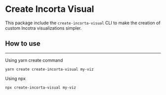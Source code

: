 # Create Incorta Visual

This package include the `create-incorta-visual` CLI to make the creation of custom Incotra visualizations simpler.


## How to use
----------

Using yarn create command

`yarn create create-incorta-visual my-viz`

Using npx

`npx create-incorta-visual my-viz`